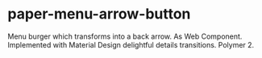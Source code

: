 # paper-menu-arrow-button
Menu burger which transforms into a back arrow. As Web Component. Implemented with Material Design delightful details transitions. Polymer 2.
